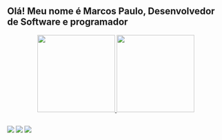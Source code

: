 ##  Olá! Meu nome é Marcos Paulo, Desenvolvedor de Software e programador 

<div align = "center">
  <a href="https://github.com/Marcospaulogfk">
  <img height = "180em" src = "https://github-readme-stats.vercel.app/api?username=marcospaulogfk&show_icons=true&theme=dracula&include_all_commits=true&count_private=true" />
  <img height = "180em" src = "https://github-readme-stats.vercel.app/api/top-langs/?username=marcospaulogfk&layout=compact&langs_count=7&theme=dracula" />
</div>

## 

<div> 
  </a>
  <a href="https://instagram.com/marcospaulogfk" target="_blank"><img src="https://img.shields.io/badge/-Instagram-%23E4405F?style=for-the-badge&logo=instagram&logoColor=white" target="_blank"></a>

 </a> 
  <a href = "mailto:mp.marcospaulo.1000@gmail.com"><img src="https://img.shields.io/badge/-Gmail-%23333?style=for-the-badge&logo=gmail&logoColor=white" target="_blank"></a>
  <a href="https://www.linkedin.com/in/marcos-paulo-oliveira-6b7b191b2" target="_blank"><img src="https://img.shields.io/badge/-LinkedIn-%230077B5?style=for-the-badge&logo=linkedin&logoColor=white" target="_blank"></a> 
 

